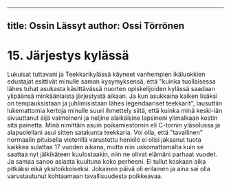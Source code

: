 
---
title: Ossin Lässyt
author: Ossi Törrönen
---

    
# 15. Järjestys kylässä

Lukuisat tuttavani ja Teekkarikylässä käyneet vanhempien ikäluokkien edustajat esittivät minulle saman kysymyksensä, 
että "kuinka tuollaisessa lähes tuhat asukasta käsittävässä nuorten opiskelijoiden kylässä saadaan ylipäänsä minkäänlaista 
järjestystä aikaan. Ja kun asukkaina kaiken lisäksi on tempauksistaan ja juhlimisistaan lähes legendaariset teekkarit", 
lausuttiin lukemattomia kertoja minulle suuri ihmettely siitä, että kuinka minä keski-iän sivuuttanut äijä vaimoineni ja 
neljine alaikäisine lapsineni ylimalkaan kestin sitä painetta. Minä nimittäin asuin poikamiestornin eli C-tornin yläsolussa 
ja alapuolellani asui sitten satakunta teekkaria. Voi olla, että "tavallinen" normaalin pituisella vieterillä varustettu henkilö 
ei olisi jaksanut tuota kaikkea sulattaa 17 vuoden aikana, mutta niin uskomattomalta kuin se saattaa nyt jälkikäteen 
kuulostaakin, niin ne olivat elämäni parhaat vuodet. Ja samaa sanoo asiasta kuultuna koko perheeni. Ei tullut koskaan 
aika pitkäksi eikä yksitoikkoiseksi. Jokainen päivä oli erilainen ja aina sai olla varustautunut kohtaamaan tavallisuudesta 
poikkeavaa.
